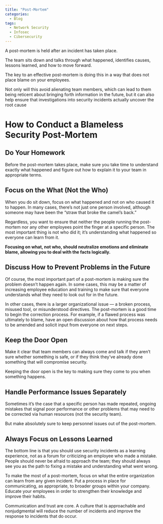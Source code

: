 ```yaml
---
title: "Post-Mortem"
categories:
  - Blog
tags:
  - Network Security
  - Infosec
  - Cibersecurity
---
```

  
A post-mortem is held after an incident has taken place. 

The team sits down and talks through what happened, identifies causes, lessons learned, and how to move forward. 

The key to an effective post-mortem is doing this in a way that does not place blame on your employees. 

Not only will this avoid alienating team members, which can lead to them being reticent about bringing forth information in the future, but it can also help ensure that investigations into security incidents actually uncover the root cause


<h1>How to Conduct a Blameless Security Post-Mortem</h1>

<h2>Do Your Homework</h2>

Before the post-mortem takes place, make sure you take time to understand exactly what happened and figure out how to explain it to your team in appropriate terms. 

<h2>Focus on the What (Not the Who)</h2>

When you do sit down, focus on what happened and not on who caused it to happen. In many cases, there’s not just one person involved, although someone may have been the “straw that broke the camel’s back.” 

Regardless, you want to ensure that neither the people running the post-mortem nor any other employees point the finger at a specific person. The most important thing is not who did it; it’s understanding what happened so everyone can learn from it. 

<b>Focusing on what, not who, should neutralize emotions and eliminate blame, allowing you to deal with the facts logically.</b>

<h2>Discuss How to Prevent Problems in the Future</h2>

Of course, the most important part of a post-mortem is making sure the problem doesn’t happen again. In some cases, this may be a matter of increasing employee education and training to make sure that everyone understands what they need to look out for in the future.

In other cases, there is a larger organizational issue — a broken process, misused tool, or misunderstood directives. The post-mortem is a good time to begin the correction process. For example, if a flawed process was ultimately to blame, have an open discussion about how that process needs to be amended and solicit input from everyone on next steps. 

<h2>Keep the Door Open</h2>

Make it clear that team members can always come and talk if they aren’t sure whether something is safe, or if they think they’ve already done something that will compromise security. 

Keeping the door open is the key to making sure they come to you when something happens.

<h2>Handle Performance Issues Separately</h2>

Sometimes it’s the case that a specific person has made repeated, ongoing mistakes that signal poor performance or other problems that may need to be corrected via human resources (not the security team). 

But make absolutely sure to keep personnel issues out of the post-mortem. 

<h2>Always Focus on Lessons Learned</h2>

The bottom line is that you should use security incidents as a learning experience, not as a forum for criticizing an employee who made a mistake. People should never be afraid to approach the team; they should always see you as the path to fixing a mistake and understanding what went wrong.

To make the most of a post-mortem, focus on what the entire organization can learn from any given incident. Put a process in place for communicating, as appropriate, to broader groups within your company. Educate your employees in order to strengthen their knowledge and improve their habits.

Communication and trust are core. A culture that is approachable and nonjudgmental will reduce the number of incidents and improve the response to incidents that do occur. 